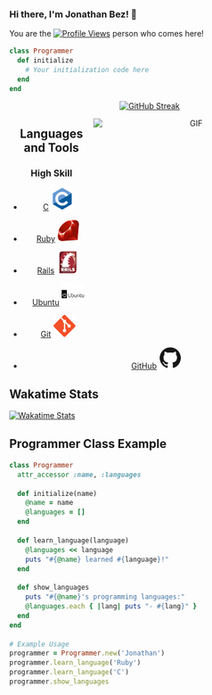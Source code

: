 ### Hi there, I'm Jonathan Bez! 👋
You are the [![Profile Views](https://komarev.com/ghpvc/?username=Jonathanbez)](https://github.com/Jonathanbez) person who comes here!

```ruby
class Programmer
  def initialize
    # Your initialization code here
  end
end
```

<div align="center">

[![GitHub Streak](https://streak-stats.demolab.com/?user=Jonathanbez&theme=dark)](https://git.io/streak-stats)

<img align="right" alt="GIF" src="https://github.com/marcodotcastro/marcodotcastro/blob/master/code.gif?raw=true" width="70%" height="400px" />

## Languages and Tools

### High Skill

- [C](https://stackshare.io/c)
  <img src="https://github.com/devicons/devicon/raw/master/icons/c/c-original.svg" alt="c" width="40" height="40" />

- [Ruby](https://stackshare.io/ruby)
  <img src="https://github.com/devicons/devicon/raw/master/icons/ruby/ruby-original.svg" alt="ruby" width="40" height="40" />

- [Rails](https://stackshare.io/rails)
  <img src="https://github.com/devicons/devicon/raw/master/icons/rails/rails-original-wordmark.svg" alt="rails" width="40" height="40" />

- [Ubuntu](https://stackshare.io/ubuntu)
  <img src="https://github.com/devicons/devicon/blob/master/icons/ubuntu/ubuntu-plain-wordmark.svg" alt="java" width="40" height="40" />

- [Git](https://stackshare.io/git)
  <img src="https://github.com/devicons/devicon/raw/master/icons/git/git-original.svg" alt="git" width="40" height="40" />

- [GitHub](https://stackshare.io/github)
  <img src="https://github.com/devicons/devicon/raw/master/icons/github/github-original.svg" alt="github" width="40" height="40" />

</div>



## Wakatime Stats

<a href="https://wakatime.com/@Jonathanbez" target="_blank">
  <img src="https://wakatime.com/share/@Jonathanbez/97cd7ca6-4089-4735-a220-b53131d649f5.svg" alt="Wakatime Stats" width="800" height="400">
</a>


## Programmer Class Example

```ruby
class Programmer
  attr_accessor :name, :languages
  
  def initialize(name)
    @name = name
    @languages = []
  end

  def learn_language(language)
    @languages << language
    puts "#{@name} learned #{language}!"
  end

  def show_languages
    puts "#{@name}'s programming languages:"
    @languages.each { |lang| puts "- #{lang}" }
  end
end

# Example Usage
programmer = Programmer.new('Jonathan')
programmer.learn_language('Ruby')
programmer.learn_language('C')
programmer.show_languages
```


<!--
**Jonathanbez/Jonathanbez** is a ✨ _special_ ✨ repository because its `README.md` (this file) appears on your GitHub profile.

Here are some ideas to get you started:

- 🔭 I’m currently working on ...
- 🌱 I’m currently learning ...
- 👯 I’m looking to collaborate on ...
- 🤔 I’m looking for help with ...
- 💬 Ask me about ...
- 📫 How to reach me: ...
- 😄 Pronouns: ...
- ⚡ Fun fact: ...
-->

